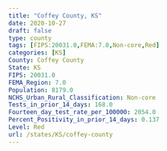 ```yaml
---
title: "Coffey County, KS"
date: 2020-10-27
draft: false
type: county
tags: [FIPS:20031.0,FEMA:7.0,Non-core,Red]
categories: [KS]
County: Coffey County
State: KS
FIPS: 20031.0
FEMA_Region: 7.0
Population: 8179.0
NCHS_Urban_Rural_Classification: Non-core
Tests_in_prior_14_days: 168.0
Fourteen_day_test_rate_per_100000: 2054.0
Percent_Positivity_in_prior_14_days: 0.137
Level: Red
url: /states/KS/coffey-county
---
```



